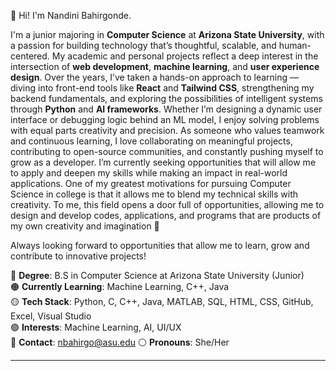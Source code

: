 📌 Hi! I'm Nandini Bahirgonde. 


I'm a junior majoring in **Computer Science** at **Arizona State University**, with a passion for building technology that’s thoughtful, scalable, and human-centered. My academic and personal projects reflect a deep interest in the intersection of **web development**, **machine learning**, and **user experience design**.
Over the years, I’ve taken a hands-on approach to learning — diving into front-end tools like **React** and **Tailwind CSS**, strengthening my backend fundamentals, and exploring the possibilities of intelligent systems through **Python** and **AI frameworks**. Whether I’m designing a dynamic user interface or debugging logic behind an ML model, I enjoy solving problems with equal parts creativity and precision.
As someone who values teamwork and continuous learning, I love collaborating on meaningful projects, contributing to open-source communities, and constantly pushing myself to grow as a developer. I’m currently seeking opportunities that will allow me to apply and deepen my skills while making an impact in real-world applications.
One of my greatest motivations for pursuing Computer Science in college is that it allows me to blend my technical skills with creativity. To me, this field opens a door full of opportunities, allowing me to design and develop codes, applications, and programs that are products of my own creativity and imagination 💌

Always looking forward to opportunities that allow me to learn, grow and contribute to innovative projects!

🔴 **Degree**: B.S in Computer Science at Arizona State University (Junior)  
🟠 **Currently Learning**: Machine Learning, C++, Java  
🟡 **Tech Stack**: Python, C, C++, Java, MATLAB, SQL, HTML, CSS, GitHub, Excel, Visual Studio  
🟢 **Interests**: Machine Learning, AI, UI/UX  
🔵 **Contact**: nbahirgo@asu.edu
⚪ **Pronouns**: She/Her  

            
---
